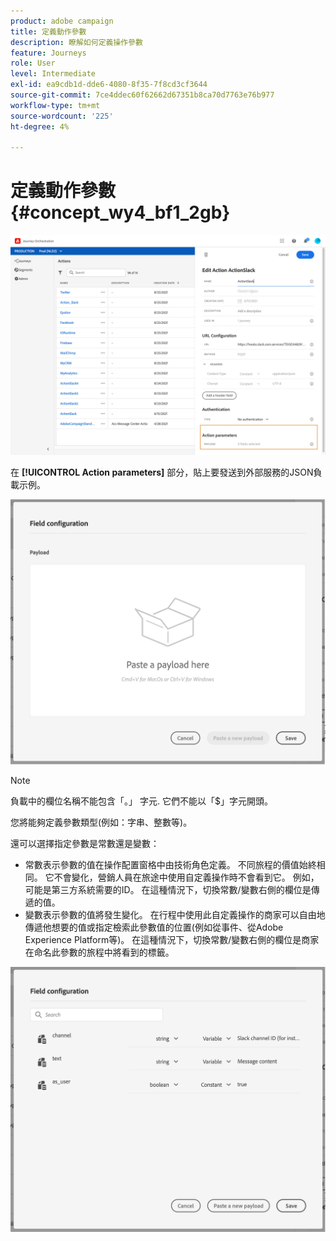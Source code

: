 ```yaml
---
product: adobe campaign
title: 定義動作參數
description: 瞭解如何定義操作參數
feature: Journeys
role: User
level: Intermediate
exl-id: ea9cdb1d-dde6-4080-8f35-7f8cd3cf3644
source-git-commit: 7ce4ddec60f62662d67351b8ca70d7763e76b977
workflow-type: tm+mt
source-wordcount: '225'
ht-degree: 4%

---
```


# 定義動作參數 {#concept_wy4_bf1_2gb}

![](../assets/messageparameterssection.png)

在 **[!UICONTROL Action parameters]** 部分，貼上要發送到外部服務的JSON負載示例。

![](../assets/customactionpayloadmessage.png)

>[!NOTE]
>
>負載中的欄位名稱不能包含「。」 字元. 它們不能以「$」字元開頭。

您將能夠定義參數類型(例如：字串、整數等)。

還可以選擇指定參數是常數還是變數：

* 常數表示參數的值在操作配置窗格中由技術角色定義。 不同旅程的價值始終相同。 它不會變化，營銷人員在旅途中使用自定義操作時不會看到它。 例如，可能是第三方系統需要的ID。 在這種情況下，切換常數/變數右側的欄位是傳遞的值。
* 變數表示參數的值將發生變化。 在行程中使用此自定義操作的商家可以自由地傳遞他想要的值或指定檢索此參數值的位置(例如從事件、從Adobe Experience Platform等)。 在這種情況下，切換常數/變數右側的欄位是商家在命名此參數的旅程中將看到的標籤。

![](../assets/customactionpayloadmessage2.png)
